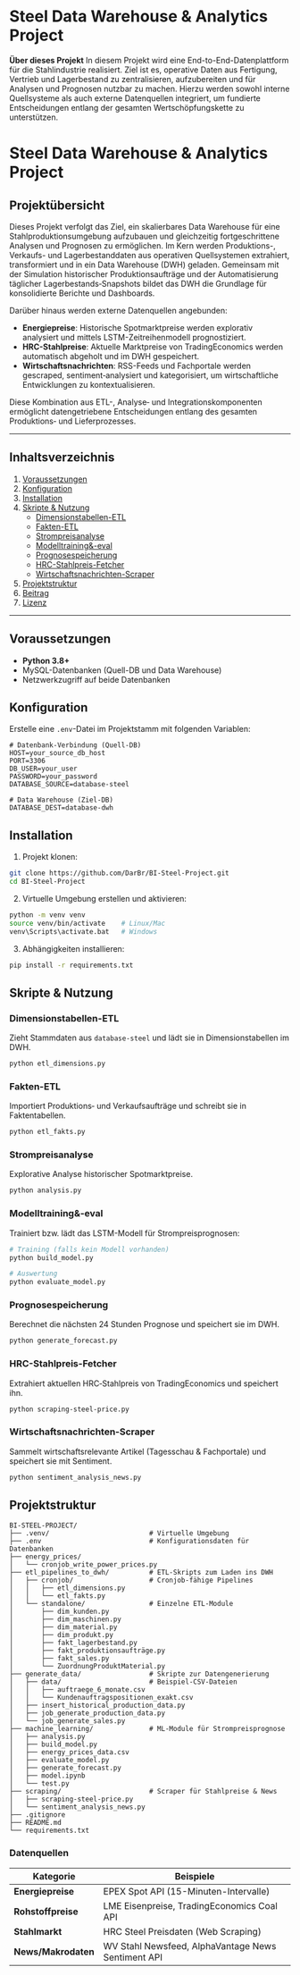 # Steel Data Warehouse & Analytics Project

**Über dieses Projekt**
In diesem Projekt wird eine End-to-End-Datenplattform für die Stahlindustrie realisiert. Ziel ist es, operative Daten aus Fertigung, Vertrieb und Lagerbestand zu zentralisieren, aufzubereiten und für Analysen und Prognosen nutzbar zu machen. Hierzu werden sowohl interne Quellsysteme als auch externe Datenquellen integriert, um fundierte Entscheidungen entlang der gesamten Wertschöpfungskette zu unterstützen.

# Steel Data Warehouse & Analytics Project

## Projektübersicht
Dieses Projekt verfolgt das Ziel, ein skalierbares Data Warehouse für eine Stahlproduktionsumgebung aufzubauen und gleichzeitig fortgeschrittene Analysen und Prognosen zu ermöglichen. Im Kern werden Produktions-, Verkaufs- und Lagerbestanddaten aus operativen Quellsystemen extrahiert, transformiert und in ein Data Warehouse (DWH) geladen. Gemeinsam mit der Simulation historischer Produktionsaufträge und der Automatisierung täglicher Lagerbestands‑Snapshots bildet das DWH die Grundlage für konsolidierte Berichte und Dashboards.

Darüber hinaus werden externe Datenquellen angebunden:

- **Energiepreise**: Historische Spotmarktpreise werden explorativ analysiert und mittels LSTM-Zeitreihenmodell prognostiziert.
- **HRC-Stahlpreise**: Aktuelle Marktpreise von TradingEconomics werden automatisch abgeholt und im DWH gespeichert.
- **Wirtschaftsnachrichten**: RSS-Feeds und Fachportale werden gescraped, sentiment‑analysiert und kategorisiert, um wirtschaftliche Entwicklungen zu kontextualisieren.

Diese Kombination aus ETL-, Analyse‑ und Integrationskomponenten ermöglicht datengetriebene Entscheidungen entlang des gesamten Produktions‑ und Lieferprozesses.

---

## Inhaltsverzeichnis
1. [Voraussetzungen](#voraussetzungen)
2. [Konfiguration](#konfiguration)
3. [Installation](#installation)
4. [Skripte & Nutzung](#skripte--nutzung)
   - [Dimensionstabellen-ETL](#dimensionstabellen-etl)
   - [Fakten-ETL](#fakten-etl)
   - [Strompreisanalyse](#strompreisanalyse)
   - [Modelltraining&-eval](#modelltraining&-eval)
   - [Prognosespeicherung](#prognosespeicherung)
   - [HRC-Stahlpreis-Fetcher](#hrc-stahlpreis-fetcher)
   - [Wirtschaftsnachrichten-Scraper](#wirtschaftsnachrichten-scraper)
5. [Projektstruktur](#projektstruktur)
6. [Beitrag](#beitrag)
7. [Lizenz](#lizenz)

---

## Voraussetzungen
- **Python 3.8+**
- MySQL-Datenbanken (Quell-DB und Data Warehouse)
- Netzwerkzugriff auf beide Datenbanken

## Konfiguration
Erstelle eine `.env`-Datei im Projektstamm mit folgenden Variablen:

```dotenv
# Datenbank-Verbindung (Quell-DB)
HOST=your_source_db_host
PORT=3306
DB_USER=your_user
PASSWORD=your_password
DATABASE_SOURCE=database-steel

# Data Warehouse (Ziel-DB)
DATABASE_DEST=database-dwh
```

## Installation
1. Projekt klonen:
```bash
git clone https://github.com/DarBr/BI-Steel-Project.git
cd BI-Steel-Project
```
2. Virtuelle Umgebung erstellen und aktivieren:
```bash
python -m venv venv
source venv/bin/activate    # Linux/Mac
venv\Scripts\activate.bat   # Windows
```
3. Abhängigkeiten installieren:
```bash
pip install -r requirements.txt
```

## Skripte & Nutzung
### Dimensionstabellen-ETL
Zieht Stammdaten aus `database-steel` und lädt sie in Dimensionstabellen im DWH.
```bash
python etl_dimensions.py
```

### Fakten-ETL
Importiert Produktions‑ und Verkaufsaufträge und schreibt sie in Faktentabellen.
```bash
python etl_fakts.py
```

### Strompreisanalyse
Explorative Analyse historischer Spotmarktpreise.
```bash
python analysis.py
```

### Modelltraining&-eval
Trainiert bzw. lädt das LSTM-Modell für Strompreisprognosen:
```bash
# Training (falls kein Modell vorhanden)
python build_model.py

# Auswertung
python evaluate_model.py
```

### Prognosespeicherung
Berechnet die nächsten 24 Stunden Prognose und speichert sie im DWH.
```bash
python generate_forecast.py
```

### HRC-Stahlpreis-Fetcher
Extrahiert aktuellen HRC‑Stahlpreis von TradingEconomics und speichert ihn.
```bash
python scraping-steel-price.py
```

### Wirtschaftsnachrichten-Scraper
Sammelt wirtschaftsrelevante Artikel (Tagesschau & Fachportale) und speichert sie mit Sentiment.
```bash
python sentiment_analysis_news.py
```

## Projektstruktur
```text
BI-STEEL-PROJECT/
├── .venv/                         # Virtuelle Umgebung
├── .env                           # Konfigurationsdaten für Datenbanken
├── energy_prices/
│   └── cronjob_write_power_prices.py 
├── etl_pipelines_to_dwh/          # ETL-Skripts zum Laden ins DWH
│   ├── cronjob/                   # Cronjob-fähige Pipelines
│   │   ├── etl_dimensions.py
│   │   └── etl_fakts.py
│   └── standalone/                # Einzelne ETL-Module
│       ├── dim_kunden.py
│       ├── dim_maschinen.py
│       ├── dim_material.py
│       ├── dim_produkt.py
│       ├── fakt_lagerbestand.py
│       ├── fakt_produktionsaufträge.py
│       ├── fakt_sales.py
│       └── ZuordnungProduktMaterial.py
├── generate_data/                 # Skripte zur Datengenerierung
│   ├── data/                      # Beispiel-CSV-Dateien
│   │   ├── auftraege_6_monate.csv
│   │   └── Kundenauftragspositionen_exakt.csv
│   ├── insert_historical_production_data.py
│   ├── job_generate_production_data.py
│   └── job_generate_sales.py
├── machine_learning/              # ML-Module für Strompreisprognose
│   ├── analysis.py
│   ├── build_model.py
│   ├── energy_prices_data.csv
│   ├── evaluate_model.py
│   ├── generate_forecast.py
│   ├── model.ipynb
│   └── test.py
├── scraping/                      # Scraper für Stahlpreise & News
│   ├── scraping-steel-price.py
│   └── sentiment_analysis_news.py
├── .gitignore
├── README.md
└── requirements.txt
```

### Datenquellen
| Kategorie           | Beispiele                                                                 |
|---------------------|---------------------------------------------------------------------------|
| **Energiepreise**   | EPEX Spot API (15-Minuten-Intervalle)                                     |
| **Rohstoffpreise**  | LME Eisenpreise, TradingEconomics Coal API                               |
| **Stahlmarkt**      | HRC Steel Preisdaten (Web Scraping)                                       |
| **News/Makrodaten** | WV Stahl Newsfeed, AlphaVantage News Sentiment API                       |
